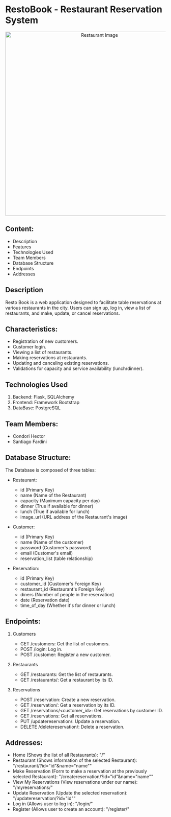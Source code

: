 <h1>
  RestoBook - Restaurant Reservation System
</h1>
<div align="center">
    <img src="https://t4.ftcdn.net/jpg/02/94/26/33/360_F_294263329_1IgvqNgDbhmQNgDxkhlW433uOFuIDar4.jpg" title="Restaurant Image"
       style="width: 60vw; height: auto;" />
</div>
 <h2> Content: </h2>

- Description
- Features
- Technologies Used
- Team Members
- Database Structure
- Endpoints
- Addresses

<h2> Description </h2>

Resto Book is a web application designed to facilitate table reservations at various restaurants in the city. Users can sign up, log in, view a list of restaurants, and make, update, or cancel reservations.

<h2> Characteristics:</h2>

- Registration of new customers.
- Customer login.
- Viewing a list of restaurants.
- Making reservations at restaurants.
- Updating and canceling existing reservations.
- Validations for capacity and service availability (lunch/dinner).

<h2> Technologies Used </h2>

1. Backend: Flask, SQLAlchemy
2. Frontend: Framework Bootstrap
3. DataBase: PostgreSQL

<h2> Team Members:</h2>

- Condori Hector 
- Santiago Fardini

<h2> Database Structure: </h2>
  
  The Database is composed of three tables:

- Restaurant:
  - id (Primary Key)
  - name (Name of the Restaurant)
  - capacity (Maximum capacity per day)
  - dinner (True if available for dinner)
  - lunch (True if available for lunch)
  - image_url (URL address of the Restaurant's image)

- Customer:
  - id (Primary Key)
  - name (Name of the customer)
  - password (Customer's password)
  - email (Customer's email)
  - reservation_list (table relationship)

- Reservation:
  - id (Primary Key)
  - customer_id (Customer's Foreign Key)
  - restaurant_id (Restaurant's Foreign Key)
  - diners (Number of people in the reservation)
  - date (Reservation date)
  - time_of_day (Whether it's for dinner or lunch)

<h2> Endpoints: </h2>

1. Customers
    - GET /customers: Get the list of customers.
    - POST /login: Log in.
    - POST /customer: Register a new customer.

2. Restaurants
    - GET /restaurants: Get the list of restaurants.
    - GET /restaurants/<id>: Get a restaurant by its ID.

3. Reservations
    - POST /reservation: Create a new reservation.
    - GET /reservation/<id>: Get a reservation by its ID.
    - GET /reservations/<customer_id>: Get reservations by customer ID.
    - GET /reservations: Get all reservations.
    - PUT /updatereservation/<id>: Update a reservation.
    - DELETE /deletereservation/<id>: Delete a reservation.
  
<h2> Addresses: </h2>

- Home (Shows the list of all Restaurants):
  "/"
- Restaurant (Shows information of the selected Restaurant):
  "/restaurant/?id="id"&name="name""
- Make Reservation (Form to make a reservation at the previously selected Restaurant):
  "/createreservation/?id="id"&name="name""
- View My Reservations (View reservations under our name):
  "/myreservations/"
- Update Reservation (Update the selected reservation):
  "/updatereservation/?id="id""
- Log in (Allows user to log in):
  "/login/"
- Register (Allows user to create an account):
  "/register/"


